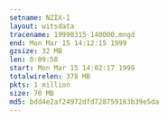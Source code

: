 ```yaml
---
setname: NZIX-I
layout: witsdata
tracename: 19990315-140000.mngd
end: Mon Mar 15 14:12:15 1999
gzsize: 32 MB
len: 0:09:58
start: Mon Mar 15 14:02:17 1999
totalwirelen: 378 MB
pkts: 1 million
size: 70 MB
md5: bdd4e2af24972dfd728759163b39e5da
---
```

